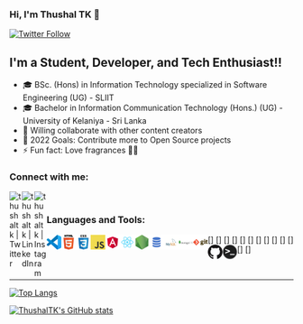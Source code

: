 ### Hi, I'm Thushal TK 👋 

[![Twitter Follow](https://img.shields.io/twitter/follow/thushaltk?color=1DA1F2&logo=twitter&style=for-the-badge)](https://twitter.com/thushaltk?ref_src=twsrc%5Etfw)


## I'm a Student, Developer, and Tech Enthusiast!!

- 🎓 BSc. (Hons) in Information Technology specialized in Software Engineering (UG) - SLIIT
- 🎓 Bachelor in Information Communication Technology (Hons.) (UG) - University of Kelaniya - Sri Lanka   
- 👯 Willing collaborate with other content creators
- 🥅 2022 Goals: Contribute more to Open Source projects
- ⚡ Fun fact: Love fragrances 🌿😝

### Connect with me:

[<img align="left" alt="thushaltk | Twitter" width="22px" src="https://cdn.jsdelivr.net/npm/simple-icons@v3/icons/twitter.svg" />][twitter]
[<img align="left" alt="thushaltk | LinkedIn" width="22px" src="https://cdn.jsdelivr.net/npm/simple-icons@v3/icons/linkedin.svg" />][linkedin]
[<img align="left" alt="thushaltk | Instagram" width="22px" src="https://cdn.jsdelivr.net/npm/simple-icons@v3/icons/instagram.svg" />][instagram]

<br />

### Languages and Tools:

[<img align="left" alt="Visual Studio Code" width="26px" src="https://raw.githubusercontent.com/github/explore/80688e429a7d4ef2fca1e82350fe8e3517d3494d/topics/visual-studio-code/visual-studio-code.png" />] 
[<img align="left" alt="HTML5" width="26px" src="https://raw.githubusercontent.com/github/explore/80688e429a7d4ef2fca1e82350fe8e3517d3494d/topics/html/html.png" />]
[<img align="left" alt="CSS3" width="26px" src="https://raw.githubusercontent.com/github/explore/80688e429a7d4ef2fca1e82350fe8e3517d3494d/topics/css/css.png" />]
[<img align="left" alt="JavaScript" width="26px" src="https://raw.githubusercontent.com/github/explore/80688e429a7d4ef2fca1e82350fe8e3517d3494d/topics/javascript/javascript.png" />]
[<img align="left" alt="Angular" width="26px" src="https://raw.githubusercontent.com/github/explore/80688e429a7d4ef2fca1e82350fe8e3517d3494d/topics/angular/angular.png" />]
[<img align="left" alt="React" width="26px" src="https://raw.githubusercontent.com/github/explore/80688e429a7d4ef2fca1e82350fe8e3517d3494d/topics/react/react.png" />]
[<img align="left" alt="Node.js" width="26px" src="https://raw.githubusercontent.com/github/explore/80688e429a7d4ef2fca1e82350fe8e3517d3494d/topics/nodejs/nodejs.png" />]
[<img align="left" alt="SQL" width="26px" src="https://raw.githubusercontent.com/github/explore/80688e429a7d4ef2fca1e82350fe8e3517d3494d/topics/sql/sql.png" />]
[<img align="left" alt="MySQL" width="26px" src="https://raw.githubusercontent.com/github/explore/80688e429a7d4ef2fca1e82350fe8e3517d3494d/topics/mysql/mysql.png" />]
[<img align="left" alt="MongoDB" width="26px" src="https://raw.githubusercontent.com/github/explore/80688e429a7d4ef2fca1e82350fe8e3517d3494d/topics/mongodb/mongodb.png" />]
[<img align="left" alt="Git" width="26px" src="https://raw.githubusercontent.com/github/explore/80688e429a7d4ef2fca1e82350fe8e3517d3494d/topics/git/git.png" />]
[<img align="left" alt="GitHub" width="26px" src="https://raw.githubusercontent.com/github/explore/78df643247d429f6cc873026c0622819ad797942/topics/github/github.png" />]
[<img align="left" alt="Terminal" width="26px" src="https://raw.githubusercontent.com/github/explore/80688e429a7d4ef2fca1e82350fe8e3517d3494d/topics/terminal/terminal.png" />]

<br />

---

[![Top Langs](https://github-readme-stats.vercel.app/api/top-langs/?username=thushaltk)](https://github.com/anuraghazra/github-readme-stats)

[![ThushalTK's GitHub stats](https://github-readme-stats.vercel.app/api?username=thushaltk)](https://github.com/anuraghazra/github-readme-stats)

[twitter]: https://twitter.com/thushaltk
[instagram]: https://www.instagram.com/thushaltk/
[linkedin]: https://www.linkedin.com/in/thushaltk/